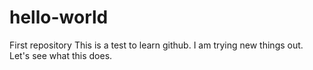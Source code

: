 # hello-world
First repository
This is a test to learn github.
I am trying new things out. 
Let's see what this does. 

